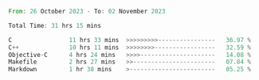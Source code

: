 <!--<div align=center><img src="https://leetcard.jacoblin.cool/CalvinWan0101"></div>-->

<!--START_SECTION:waka-->

```rust
From: 26 October 2023 - To: 02 November 2023

Total Time: 31 hrs 15 mins

C                11 hrs 33 mins  >>>>>>>>>----------------   36.97 %
C++              10 hrs 11 mins  >>>>>>>>-----------------   32.59 %
Objective-C      4 hrs 24 mins   >>>>---------------------   14.08 %
Makefile         2 hrs 27 mins   >>-----------------------   07.84 %
Markdown         1 hr 38 mins    >------------------------   05.25 %
```

<!--END_SECTION:waka-->
